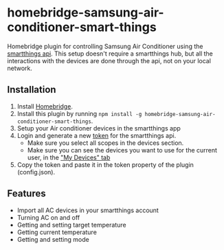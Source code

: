 # homebridge-samsung-air-conditioner-smart-things

Homebridge plugin for controlling Samsung Air Conditioner using the [smartthings api](https://smartthings.developer.samsung.com/docs/api-ref/st-api.html#tag/Devices). This setup doesn't require a smartthings hub, but all the interactions with the devices are done through the api, not on your local network.

## Installation 
1. Install [Homebridge](https://github.com/nfarina/homebridge).
2. Install this plugin by running `npm install -g homebridge-samsung-air-conditioner-smart-things`.
3. Setup your Air conditioner devices in the smartthings app
4. Login and generate a new [token](https://account.smartthings.com/tokens#) for the smartthings api. 
     - Make sure you select all scopes in the devices section.
     - Make sure you can see the devices you want to use for the current user, in the ["My Devices" tab](https://account.smartthings.com/) 
5. Copy the token and paste it in the token property of the plugin (config.json). 

## Features
- Import all AC devices in your smartthings account
- Turning AC on and off
- Getting and setting target temperature
- Getting current temperature
- Getting and setting mode

